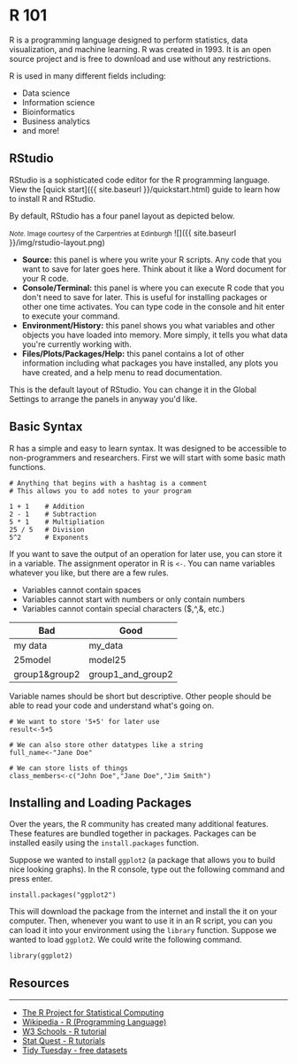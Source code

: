 # R 101

R is a programming language designed to perform statistics, data visualization,
and machine learning. R was created in 1993. It is an open source project and 
is free to download and use without any restrictions. 

R is used in many different fields including:

* Data science
* Information science  
* Bioinformatics
* Business analytics
* and more!

## RStudio 

RStudio is a sophisticated code editor for the R programming language. View
the [quick start]({{ site.baseurl }}/quickstart.html) guide to learn how to 
install R and RStudio.

By default, RStudio has a four panel layout as depicted below.

<small>*Note.* Image courtesy of the Carpentries at Edinburgh</small>
![]({{ site.baseurl }}/img/rstudio-layout.png)

* **Source:** this panel is where you write your R scripts. Any code that you want
    to save for later goes here. Think about it like a Word document for your
    R code.
* **Console/Terminal:** this panel is where you can execute R code that you
    don't need to save for later. This is useful for installing packages or other
    one time activates. You can type code in the console and hit enter to execute
    your command.
* **Environment/History:** this panel shows you what variables and other objects
    you have loaded into memory. More simply, it tells you what data you're 
    currently working with.
* **Files/Plots/Packages/Help:** this panel contains a lot of other information
    including what packages you have installed, any plots you have created, and
    a help menu to read documentation.

This is the default layout of RStudio. You can change it in the Global Settings
to arrange the panels in anyway you'd like.

## Basic Syntax

R has a simple and easy to learn syntax. It was designed to be accessible to 
non-programmers and researchers. First we will start with some basic math
functions.

```
# Anything that begins with a hashtag is a comment
# This allows you to add notes to your program 

1 + 1    # Addition
2 - 1    # Subtraction
5 * 1    # Multipliation
25 / 5   # Division
5^2      # Exponents
```
If you want to save the output of an operation for later use, you can store
it in a variable. The assignment operator in R is `<-`. You can name variables
whatever you like, but there are a few rules. 

* Variables cannot contain spaces
* Variables cannot start with numbers or only contain numbers
* Variables cannot contain special characters ($,^,&, etc.)

|Bad|Good|
|---|---|
|my data| my\_data |
|25model | model25 | 
| group1&group2 | group1\_and\_group2|

Variable names should be short but descriptive. Other people should be able to
read your code and understand what's going on. 

```
# We want to store '5+5' for later use
result<-5+5

# We can also store other datatypes like a string
full_name<-"Jane Doe"

# We can store lists of things
class_members<-c("John Doe","Jane Doe","Jim Smith")
```
## Installing and Loading Packages

Over the years, the R community has created many additional features.  These 
features are bundled together in packages. Packages can be installed easily 
using the `install.packages` function. 

Suppose we wanted to install `ggplot2` (a package that allows you to build 
nice looking graphs). In the R console, type out the following command 
and press enter.

```
install.packages("ggplot2")
```

This will download the package from the internet and install the it on your 
computer. Then, whenever you want to use it in an R script, you can you can load 
it into your environment using the `library` function. Suppose we wanted to load
`ggplot2`. We could write the following command.

```
library(ggplot2)
```
## Resources
---
* [The R Project for Statistical Computing](https://www.r-project.org/)
* [Wikipedia - R (Programming Language)](https://en.wikipedia.org/wiki/R_(programming_language))
* [W3 Schools - R tutorial](https://www.w3schools.com/r/) 
* [Stat Quest - R tutorials](https://www.youtube.com/watch?v=0Jp4gsfOLMs&list=PLblh5JKOoLUJJpBNfk8_YadPwDTO2SCbx) 
* [Tidy Tuesday - free datasets](https://github.com/rfordatascience/tidytuesday) 
